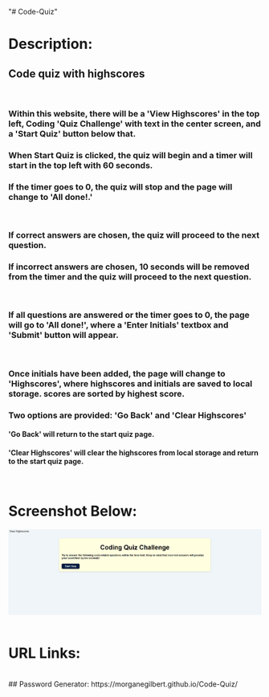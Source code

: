 "# Code-Quiz" 
# Description:
## Code quiz with highscores
<br>

### Within this website, there will be a 'View Highscores' in the top left, Coding 'Quiz Challenge' with text in the center screen, and a 'Start Quiz' button below that.

### When Start Quiz is clicked, the quiz will begin and a timer will start in the top left with 60 seconds.
### If the timer goes to 0, the quiz will stop and the page will change to 'All done!.'
<br>

### If correct answers are chosen, the quiz will proceed to the next question.
### If incorrect answers are chosen, 10 seconds will be removed from the timer and the quiz will proceed to the next question.
<br>

### If all questions are answered or the timer goes to 0, the page will go to 'All done!', where a 'Enter Initials' textbox and 'Submit' button will appear.
<br>

### Once initials have been added, the page will change to 'Highscores', where highscores and initials are saved to local storage. scores are sorted by highest score.
### Two options are provided: 'Go Back' and 'Clear Highscores'
#### 'Go Back' will return to the start quiz page.
#### 'Clear Highscores' will clear the highscores from local storage and return to the start quiz page.
<br>

# Screenshot Below:
![Password Generator Screenshot](./assets/images/demo.jpg "Password Generator")
<br>
<br>

# URL Links:
<br>
## Password Generator: https://morganegilbert.github.io/Code-Quiz/
